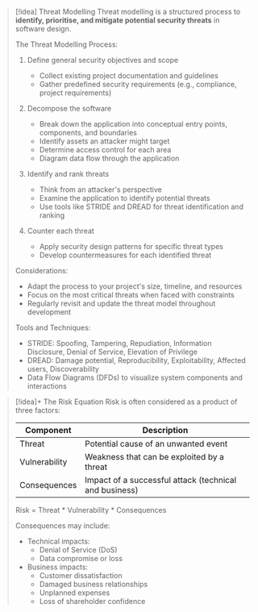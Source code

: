 
> [!idea] Threat Modelling
> Threat modelling is a structured process to **identify, prioritise, and mitigate potential security threats** in software design.
> 
> The Threat Modelling Process:
> 
> 1. Define general security objectives and scope
>    - Collect existing project documentation and guidelines
>    - Gather predefined security requirements (e.g., compliance, project requirements)
> 
> 2. Decompose the software
>    - Break down the application into conceptual entry points, components, and boundaries
>    - Identify assets an attacker might target
>    - Determine access control for each area
>    - Diagram data flow through the application
> 
> 3. Identify and rank threats
>    - Think from an attacker's perspective
>    - Examine the application to identify potential threats
>    - Use tools like STRIDE and DREAD for threat identification and ranking
> 
> 4. Counter each threat
>    - Apply security design patterns for specific threat types
>    - Develop countermeasures for each identified threat
> 
> Considerations:
> - Adapt the process to your project's size, timeline, and resources
> - Focus on the most critical threats when faced with constraints
> - Regularly revisit and update the threat model throughout development
> 
> Tools and Techniques:
> - STRIDE: Spoofing, Tampering, Repudiation, Information Disclosure, Denial of Service, Elevation of Privilege
> - DREAD: Damage potential, Reproducibility, Exploitability, Affected users, Discoverability
> - Data Flow Diagrams (DFDs) to visualize system components and interactions


> [!idea]+ The Risk Equation
> Risk is often considered as a product of three factors:
>
> | Component | Description |
> |-----------|-------------|
> | Threat | Potential cause of an unwanted event |
> | Vulnerability | Weakness that can be exploited by a threat |
> | Consequences | Impact of a successful attack (technical and business) |
>
> Risk = Threat \* Vulnerability \* Consequences
>
> Consequences may include:
> - Technical impacts:
>   - Denial of Service (DoS)
>   - Data compromise or loss
> - Business impacts:
>   - Customer dissatisfaction
>   - Damaged business relationships
>   - Unplanned expenses
>   - Loss of shareholder confidence

